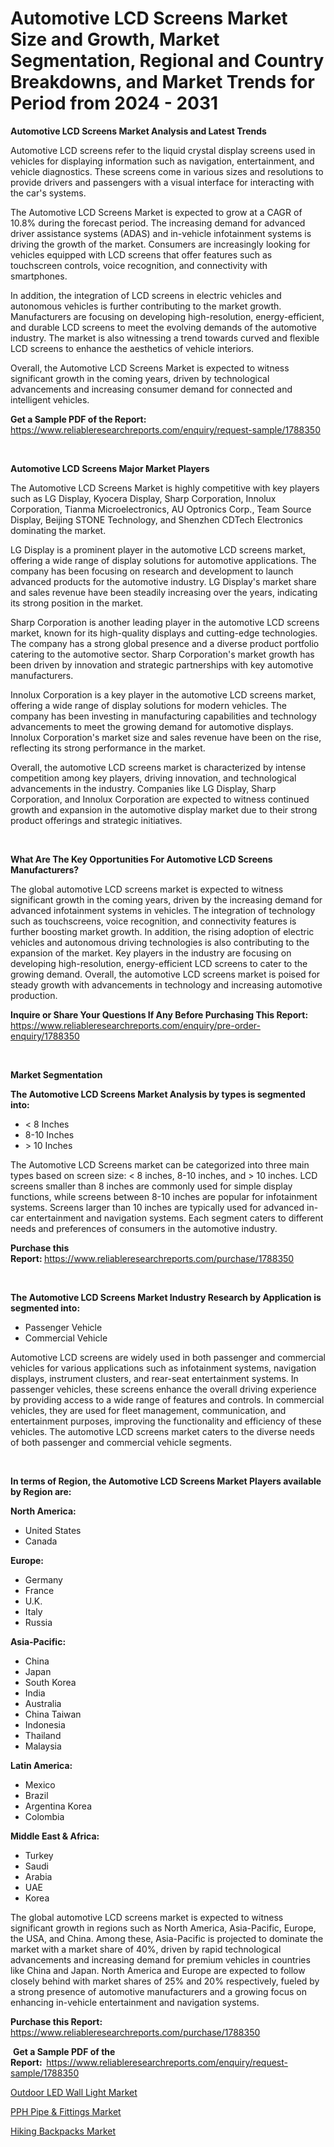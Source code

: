 <p><h1>Automotive LCD Screens Market Size and Growth, Market Segmentation, Regional and Country Breakdowns, and Market Trends for Period from 2024 -  2031</h1></p><p><strong>Automotive LCD Screens Market Analysis and Latest Trends</strong></p>
<p><p>Automotive LCD screens refer to the liquid crystal display screens used in vehicles for displaying information such as navigation, entertainment, and vehicle diagnostics. These screens come in various sizes and resolutions to provide drivers and passengers with a visual interface for interacting with the car's systems.</p><p>The Automotive LCD Screens Market is expected to grow at a CAGR of 10.8% during the forecast period. The increasing demand for advanced driver assistance systems (ADAS) and in-vehicle infotainment systems is driving the growth of the market. Consumers are increasingly looking for vehicles equipped with LCD screens that offer features such as touchscreen controls, voice recognition, and connectivity with smartphones.</p><p>In addition, the integration of LCD screens in electric vehicles and autonomous vehicles is further contributing to the market growth. Manufacturers are focusing on developing high-resolution, energy-efficient, and durable LCD screens to meet the evolving demands of the automotive industry. The market is also witnessing a trend towards curved and flexible LCD screens to enhance the aesthetics of vehicle interiors.</p><p>Overall, the Automotive LCD Screens Market is expected to witness significant growth in the coming years, driven by technological advancements and increasing consumer demand for connected and intelligent vehicles.</p></p>
<p><strong>Get a Sample PDF of the Report:&nbsp;</strong> <a href="https://www.reliableresearchreports.com/enquiry/request-sample/1788350">https://www.reliableresearchreports.com/enquiry/request-sample/1788350</a></p>
<p>&nbsp;</p>
<p><strong>Automotive LCD Screens Major Market Players</strong></p>
<p><p>The Automotive LCD Screens Market is highly competitive with key players such as LG Display, Kyocera Display, Sharp Corporation, Innolux Corporation, Tianma Microelectronics, AU Optronics Corp., Team Source Display, Beijing STONE Technology, and Shenzhen CDTech Electronics dominating the market.</p><p>LG Display is a prominent player in the automotive LCD screens market, offering a wide range of display solutions for automotive applications. The company has been focusing on research and development to launch advanced products for the automotive industry. LG Display's market share and sales revenue have been steadily increasing over the years, indicating its strong position in the market.</p><p>Sharp Corporation is another leading player in the automotive LCD screens market, known for its high-quality displays and cutting-edge technologies. The company has a strong global presence and a diverse product portfolio catering to the automotive sector. Sharp Corporation's market growth has been driven by innovation and strategic partnerships with key automotive manufacturers.</p><p>Innolux Corporation is a key player in the automotive LCD screens market, offering a wide range of display solutions for modern vehicles. The company has been investing in manufacturing capabilities and technology advancements to meet the growing demand for automotive displays. Innolux Corporation's market size and sales revenue have been on the rise, reflecting its strong performance in the market.</p><p>Overall, the automotive LCD screens market is characterized by intense competition among key players, driving innovation, and technological advancements in the industry. Companies like LG Display, Sharp Corporation, and Innolux Corporation are expected to witness continued growth and expansion in the automotive display market due to their strong product offerings and strategic initiatives.</p></p>
<p>&nbsp;</p>
<p><strong>What Are The Key Opportunities For Automotive LCD Screens Manufacturers?</strong></p>
<p><p>The global automotive LCD screens market is expected to witness significant growth in the coming years, driven by the increasing demand for advanced infotainment systems in vehicles. The integration of technology such as touchscreens, voice recognition, and connectivity features is further boosting market growth. In addition, the rising adoption of electric vehicles and autonomous driving technologies is also contributing to the expansion of the market. Key players in the industry are focusing on developing high-resolution, energy-efficient LCD screens to cater to the growing demand. Overall, the automotive LCD screens market is poised for steady growth with advancements in technology and increasing automotive production.</p></p>
<p><strong>Inquire or Share Your Questions If Any Before Purchasing This Report:</strong> <a href="https://www.reliableresearchreports.com/enquiry/pre-order-enquiry/1788350">https://www.reliableresearchreports.com/enquiry/pre-order-enquiry/1788350</a></p>
<p>&nbsp;</p>
<p><strong>Market Segmentation</strong></p>
<p><strong>The Automotive LCD Screens Market Analysis by types is segmented into:</strong></p>
<p><ul><li>< 8 Inches</li><li>8-10 Inches</li><li>> 10 Inches</li></ul></p>
<p><p>The Automotive LCD Screens market can be categorized into three main types based on screen size: < 8 inches, 8-10 inches, and > 10 inches. LCD screens smaller than 8 inches are commonly used for simple display functions, while screens between 8-10 inches are popular for infotainment systems. Screens larger than 10 inches are typically used for advanced in-car entertainment and navigation systems. Each segment caters to different needs and preferences of consumers in the automotive industry.</p></p>
<p><strong>Purchase this Report:&nbsp;</strong><a href="https://www.reliableresearchreports.com/purchase/1788350">https://www.reliableresearchreports.com/purchase/1788350</a></p>
<p>&nbsp;</p>
<p><strong>The Automotive LCD Screens Market Industry Research by Application is segmented into:</strong></p>
<p><ul><li>Passenger Vehicle</li><li>Commercial Vehicle</li></ul></p>
<p><p>Automotive LCD screens are widely used in both passenger and commercial vehicles for various applications such as infotainment systems, navigation displays, instrument clusters, and rear-seat entertainment systems. In passenger vehicles, these screens enhance the overall driving experience by providing access to a wide range of features and controls. In commercial vehicles, they are used for fleet management, communication, and entertainment purposes, improving the functionality and efficiency of these vehicles. The automotive LCD screens market caters to the diverse needs of both passenger and commercial vehicle segments.</p></p>
<p>&nbsp;</p>
<p><strong>In terms of Region, the Automotive LCD Screens Market Players available by Region are:</strong></p>
<p>
    <p> <strong> North America: </strong>
        <ul>
            <li>United States</li>
            <li>Canada</li>
        </ul>
        </p> 
    <p> <strong> Europe: </strong>
        <ul>
            <li>Germany</li>
            <li>France</li>
            <li>U.K.</li>
            <li>Italy</li>
            <li>Russia</li>
        </ul>
        </p> 
    <p> <strong> Asia-Pacific: </strong>
        <ul>
            <li>China</li>
            <li>Japan</li>
            <li>South Korea</li>
            <li>India</li>
            <li>Australia</li>
            <li>China Taiwan</li>
            <li>Indonesia</li>
            <li>Thailand</li>
            <li>Malaysia</li>
        </ul>
        </p> 
    <p> <strong> Latin America: </strong>
        <ul>
            <li>Mexico</li>
            <li>Brazil</li>
            <li>Argentina Korea</li>
            <li>Colombia</li>
        </ul>
        </p> 
    <p> <strong> Middle East & Africa: </strong>
        <ul>
            <li>Turkey</li>
            <li>Saudi</li>
            <li>Arabia</li>
            <li>UAE</li>
            <li>Korea</li>
        </ul>
    </p>
    </p>
<p><p>The global automotive LCD screens market is expected to witness significant growth in regions such as North America, Asia-Pacific, Europe, the USA, and China. Among these, Asia-Pacific is projected to dominate the market with a market share of 40%, driven by rapid technological advancements and increasing demand for premium vehicles in countries like China and Japan. North America and Europe are expected to follow closely behind with market shares of 25% and 20% respectively, fueled by a strong presence of automotive manufacturers and a growing focus on enhancing in-vehicle entertainment and navigation systems.</p></p>
<p><strong>Purchase this Report: </strong><a href="https://www.reliableresearchreports.com/purchase/1788350">https://www.reliableresearchreports.com/purchase/1788350</a></p>
<p>&nbsp;<strong>Get a Sample PDF of the Report:&nbsp;&nbsp;</strong><a href="https://www.reliableresearchreports.com/enquiry/request-sample/1788350">https://www.reliableresearchreports.com/enquiry/request-sample/1788350</a></p>
<p><strong></strong></p>
<p><p><a href="https://view.publitas.com/reportprime-1/outdoor-led-wall-light-market-provides-a-comprehensive-analysis-including-a-macro-overview-of-the-market-as-well-as-micro-details-such-as-market-size-and-competitive-landscape/">Outdoor LED Wall Light Market</a></p><p><a href="https://view.publitas.com/reportprime-1/pph-pipe-fittings-market-analysis-examines-its-scope-on-growth-opportunities-and-forecasted-trends-spanning-from-2023-to-2030/">PPH Pipe & Fittings Market</a></p><p><a href="https://view.publitas.com/reportprime-1/global-hiking-backpacks-market-by-types-applications-and-major-players-with-regional-growth-rate-analysis-and-development-situation-from-2023-to-2030/">Hiking Backpacks Market</a></p></p>